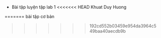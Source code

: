 - Bài tập luyện tập lab 1
<<<<<<< HEAD
Khuat Duy Huong
 
=======
bài tập cơ bản
>>>>>>> 192cd552b03459e954da3964c549baa40aecdb9b
